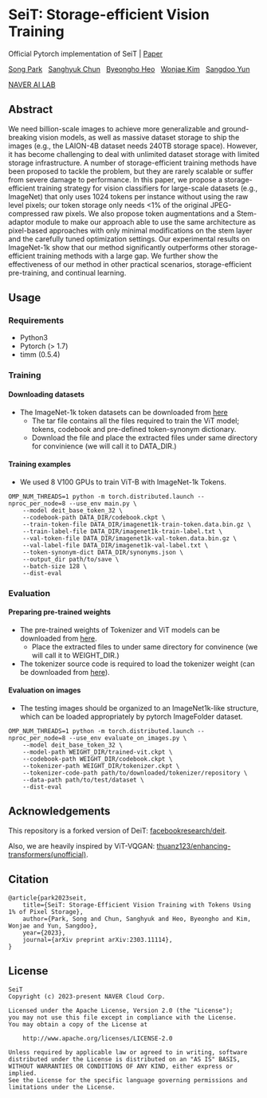 # SeiT: Storage-efficient Vision Training

Official Pytorch implementation of SeiT | [Paper](https://arxiv.org/abs/2303.11114)

[Song Park](https://8uos.github.io/) &nbsp; [Sanghyuk Chun](https://sanghyukchun.github.io/home/) &nbsp; [Byeongho Heo](https://sites.google.com/view/byeongho-heo/home) &nbsp; [Wonjae Kim](https://wonjae.kim/) &nbsp; [Sangdoo Yun](https://sangdooyun.github.io/)

[NAVER AI LAB](https://naver-career.gitbook.io/en/teams/clova-cic)

## Abstract

We need billion-scale images to achieve more generalizable and ground-breaking vision models, as well as massive dataset storage to ship the images (e.g., the LAION-4B dataset needs 240TB storage space). However, it has become challenging to deal with unlimited dataset storage with limited storage infrastructure. A number of storage-efficient training methods have been proposed to tackle the problem, but they are rarely scalable or suffer from severe damage to performance. In this paper, we propose a storage-efficient training strategy for vision classifiers for large-scale datasets (e.g., ImageNet) that only uses 1024 tokens per instance without using the raw level pixels; our token storage only needs <1% of the original JPEG-compressed raw pixels. We also propose token augmentations and a Stem-adaptor module to make our approach able to use the same architecture as pixel-based approaches with only minimal modifications on the stem layer and the carefully tuned optimization settings. Our experimental results on ImageNet-1k show that our method significantly outperforms other storage-efficient training methods with a large gap. We further show the effectiveness of our method in other practical scenarios, storage-efficient pre-training, and continual learning.


## Usage

### Requirements
- Python3
- Pytorch (> 1.7)
- timm (0.5.4)

### Training
#### Downloading datasets
- The ImageNet-1k token datasets can be downloaded from [here]()
  - The tar file contains all the files required to train the ViT model; tokens, codebook and pre-defined token-synonym dictionary.
  - Download the file and place the extracted files under same directory for convinience (we will call it to DATA_DIR.)
  
#### Training examples
- We used 8 V100 GPUs to train ViT-B with ImageNet-1k Tokens.
```
OMP_NUM_THREADS=1 python -m torch.distributed.launch --nproc_per_node=8 --use_env main.py \
    --model deit_base_token_32 \
    --codebook-path DATA_DIR/codebook.ckpt \
    --train-token-file DATA_DIR/imagenet1k-train-token.data.bin.gz \
    --train-label-file DATA_DIR/imagenet1k-train-label.txt \
    --val-token-file DATA_DIR/imagenet1k-val-token.data.bin.gz \
    --val-label-file DATA_DIR/imagenet1k-val-label.txt \
    --token-synonym-dict DATA_DIR/synonyms.json \
    --output_dir path/to/save \
    --batch-size 128 \
    --dist-eval
```
  
  
### Evaluation
#### Preparing pre-trained weights
- The pre-trained weights of Tokenizer and ViT models can be downloaded from [here]().
  - Place the extracted files to under same directory for convinence (we will call it to WEIGHT_DIR.)
- The tokenizer source code is required to load the tokenizer weight (can be downloaded from [here](https://github.com/thuanz123/enhancing-transformers.git)).

#### Evaluation on images
- The testing images should be organized to an ImageNet1k-like structure, which can be loaded appropriately by pytorch ImageFolder dataset.

```
OMP_NUM_THREADS=1 python -m torch.distributed.launch --nproc_per_node=8 --use_env evaluate_on_images.py \
    --model deit_base_token_32 \
    --model-path WEIGHT_DIR/trained-vit.ckpt \    
    --codebook-path WEIGHT_DIR/codebook.ckpt \
    --tokenizer-path WEIGHT_DIR/tokenizer.ckpt \
    --tokenizer-code-path path/to/downloaded/tokenizer/repository \
    --data-path path/to/test/dataset \
    --dist-eval
```

## Acknowledgements

This repository is a forked version of DeiT: [facebookresearch/deit](https://github.com/facebookresearch/deit).

Also, we are heavily inspired by ViT-VQGAN: [thuanz123/enhancing-transformers(unofficial)](https://github.com/thuanz123/enhancing-transformers).

## Citation

```
@article{park2023seit,
    title={SeiT: Storage-Efficient Vision Training with Tokens Using 1% of Pixel Storage},
    author={Park, Song and Chun, Sanghyuk and Heo, Byeongho and Kim, Wonjae and Yun, Sangdoo},
    year={2023},
    journal={arXiv preprint arXiv:2303.11114},
}
```

## License
```
SeiT
Copyright (c) 2023-present NAVER Cloud Corp.

Licensed under the Apache License, Version 2.0 (the "License");
you may not use this file except in compliance with the License.
You may obtain a copy of the License at

    http://www.apache.org/licenses/LICENSE-2.0

Unless required by applicable law or agreed to in writing, software
distributed under the License is distributed on an "AS IS" BASIS,
WITHOUT WARRANTIES OR CONDITIONS OF ANY KIND, either express or implied.
See the License for the specific language governing permissions and
limitations under the License.
```

